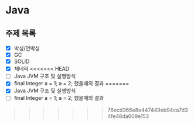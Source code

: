 # Java

## 주제 목록

- [x] 박싱/언박싱
- [x] GC
- [x] SOLID
- [x] 제네릭
<<<<<<< HEAD
- [ ] Java JVM 구조 및 실행방식
- [x] final Integer a = 1; a = 2; 했을때의 결과
=======
- [x] Java JVM 구조 및 실행방식
- [ ] final Integer a = 1; a = 2; 했을때의 결과
>>>>>>> 76ecd366e8e447449eb94ca7d34fe48da609e153
